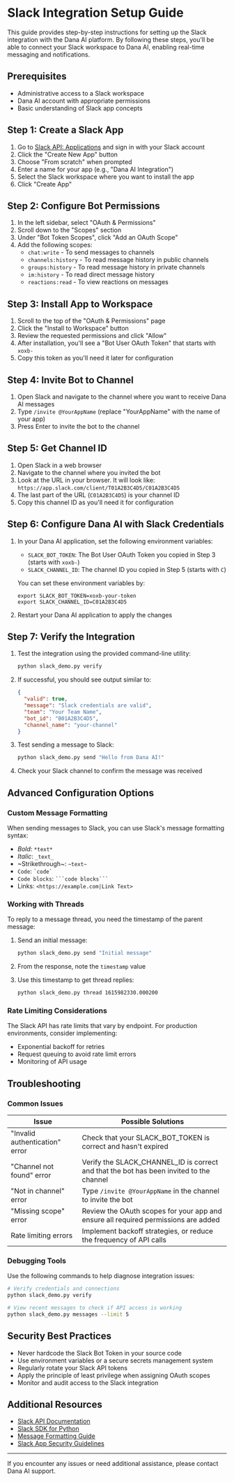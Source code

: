 # Slack Integration Setup Guide

This guide provides step-by-step instructions for setting up the Slack integration with the Dana AI platform. By following these steps, you'll be able to connect your Slack workspace to Dana AI, enabling real-time messaging and notifications.

## Prerequisites

- Administrative access to a Slack workspace
- Dana AI account with appropriate permissions
- Basic understanding of Slack app concepts

## Step 1: Create a Slack App

1. Go to [Slack API: Applications](https://api.slack.com/apps) and sign in with your Slack account
2. Click the "Create New App" button
3. Choose "From scratch" when prompted
4. Enter a name for your app (e.g., "Dana AI Integration")
5. Select the Slack workspace where you want to install the app
6. Click "Create App"

## Step 2: Configure Bot Permissions

1. In the left sidebar, select "OAuth & Permissions"
2. Scroll down to the "Scopes" section
3. Under "Bot Token Scopes", click "Add an OAuth Scope"
4. Add the following scopes:
   - `chat:write` - To send messages to channels
   - `channels:history` - To read message history in public channels
   - `groups:history` - To read message history in private channels
   - `im:history` - To read direct message history
   - `reactions:read` - To view reactions on messages

## Step 3: Install App to Workspace

1. Scroll to the top of the "OAuth & Permissions" page
2. Click the "Install to Workspace" button
3. Review the requested permissions and click "Allow"
4. After installation, you'll see a "Bot User OAuth Token" that starts with `xoxb-`
5. Copy this token as you'll need it later for configuration

## Step 4: Invite Bot to Channel

1. Open Slack and navigate to the channel where you want to receive Dana AI messages
2. Type `/invite @YourAppName` (replace "YourAppName" with the name of your app)
3. Press Enter to invite the bot to the channel

## Step 5: Get Channel ID

1. Open Slack in a web browser
2. Navigate to the channel where you invited the bot
3. Look at the URL in your browser. It will look like:
   `https://app.slack.com/client/T01A2B3C4D5/C01A2B3C4D5`
4. The last part of the URL (`C01A2B3C4D5`) is your channel ID
5. Copy this channel ID as you'll need it for configuration

## Step 6: Configure Dana AI with Slack Credentials

1. In your Dana AI application, set the following environment variables:
   - `SLACK_BOT_TOKEN`: The Bot User OAuth Token you copied in Step 3 (starts with `xoxb-`)
   - `SLACK_CHANNEL_ID`: The channel ID you copied in Step 5 (starts with `C`)

   You can set these environment variables by:
   ```
   export SLACK_BOT_TOKEN=xoxb-your-token
   export SLACK_CHANNEL_ID=C01A2B3C4D5
   ```

2. Restart your Dana AI application to apply the changes

## Step 7: Verify the Integration

1. Test the integration using the provided command-line utility:
   ```bash
   python slack_demo.py verify
   ```
   
2. If successful, you should see output similar to:
   ```json
   {
     "valid": true,
     "message": "Slack credentials are valid",
     "team": "Your Team Name",
     "bot_id": "B01A2B3C4D5",
     "channel_name": "your-channel"
   }
   ```

3. Test sending a message to Slack:
   ```bash
   python slack_demo.py send "Hello from Dana AI!"
   ```

4. Check your Slack channel to confirm the message was received

## Advanced Configuration Options

### Custom Message Formatting

When sending messages to Slack, you can use Slack's message formatting syntax:

- *Bold*: `*text*`
- _Italic_: `_text_`
- ~Strikethrough~: `~text~`
- `Code`: `` `code` ``
- ```Code blocks```: ` ```code blocks``` `
- Links: `<https://example.com|Link Text>`

### Working with Threads

To reply to a message thread, you need the timestamp of the parent message:

1. Send an initial message:
   ```bash
   python slack_demo.py send "Initial message"
   ```

2. From the response, note the `timestamp` value

3. Use this timestamp to get thread replies:
   ```bash
   python slack_demo.py thread 1615982330.000200
   ```

### Rate Limiting Considerations

The Slack API has rate limits that vary by endpoint. For production environments, consider implementing:

- Exponential backoff for retries
- Request queuing to avoid rate limit errors
- Monitoring of API usage

## Troubleshooting

### Common Issues

| Issue | Possible Solutions |
|-------|-------------------|
| "Invalid authentication" error | Check that your SLACK_BOT_TOKEN is correct and hasn't expired |
| "Channel not found" error | Verify the SLACK_CHANNEL_ID is correct and that the bot has been invited to the channel |
| "Not in channel" error | Type `/invite @YourAppName` in the channel to invite the bot |
| "Missing scope" error | Review the OAuth scopes for your app and ensure all required permissions are added |
| Rate limiting errors | Implement backoff strategies, or reduce the frequency of API calls |

### Debugging Tools

Use the following commands to help diagnose integration issues:

```bash
# Verify credentials and connections
python slack_demo.py verify

# View recent messages to check if API access is working
python slack_demo.py messages --limit 5
```

## Security Best Practices

- Never hardcode the Slack Bot Token in your source code
- Use environment variables or a secure secrets management system
- Regularly rotate your Slack API tokens
- Apply the principle of least privilege when assigning OAuth scopes
- Monitor and audit access to the Slack integration

## Additional Resources

- [Slack API Documentation](https://api.slack.com/docs)
- [Slack SDK for Python](https://slack.dev/python-slack-sdk/)
- [Message Formatting Guide](https://api.slack.com/reference/surfaces/formatting)
- [Slack App Security Guidelines](https://api.slack.com/authentication/best-practices)

---

If you encounter any issues or need additional assistance, please contact Dana AI support.